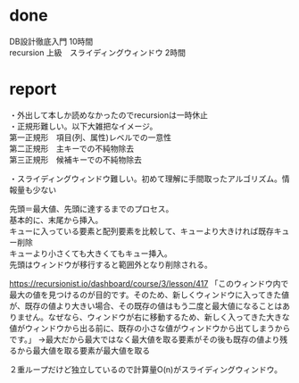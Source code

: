# done
DB設計徹底入門 10時間</br>
recursion 上級　スライディングウィンドウ 2時間</br>

# report
・外出して本しか読めなかったのでrecursionは一時休止</br>
・正規形難しい。以下大雑把なイメージ。</br>
第一正規形　項目(列、属性)レベルでの一意性</br>
第二正規形　主キーでの不純物除去</br>
第三正規形　候補キーでの不純物除去</br>

・スライディングウィンドウ難しい。初めて理解に手間取ったアルゴリズム。情報量も少ない</br>

先頭＝最大値、先頭に達するまでのプロセス。</br>
基本的に、末尾から挿入。</br>
キューに入っている要素と配列要素を比較して、キューより大きければ既存キュー削除</br>
キューより小さくても大きくてもキュー挿入。</br>
先頭はウィンドウが移行すると範囲外となり削除される。</br>


https://recursionist.io/dashboard/course/3/lesson/417
「このウィンドウ内で最大の値を見つけるのが目的です。そのため、新しくウィンドウに入ってきた値が、既存の値より大きい場合、その既存の値はもう二度と最大値になることはありません。なぜなら、ウィンドウが右に移動するため、新しく入ってきた大きな値がウィンドウから出る前に、既存の小さな値がウィンドウから出てしまうからです。」
→最大だから最大ではなく最大値を取る要素がその後も既存の値より残るから最大値を取る要素が最大値を取る</br>

２重ループだけど独立しているので計算量O(n)がスライディングウィンドウ。